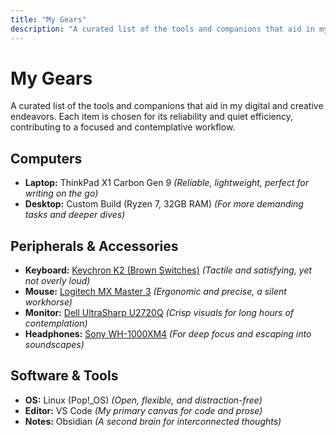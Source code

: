 ```yaml
---
title: "My Gears"
description: "A curated list of the tools and companions that aid in my digital and creative endeavors."
---
```


# My Gears

A curated list of the tools and companions that aid in my digital and creative endeavors. Each item is chosen for its reliability and quiet efficiency, contributing to a focused and contemplative workflow.

## Computers

- **Laptop:** ThinkPad X1 Carbon Gen 9 _(Reliable, lightweight, perfect for writing on the go)_
- **Desktop:** Custom Build (Ryzen 7, 32GB RAM) _(For more demanding tasks and deeper dives)_

## Peripherals & Accessories

- **Keyboard:** [Keychron K2 (Brown Switches)](https://www.keychron.com/products/keychron-k2-wireless-mechanical-keyboard) _(Tactile and satisfying, yet not overly loud)_
- **Mouse:** [Logitech MX Master 3](https://www.logitech.com/en-us/products/mice/mx-master-3.910-005620.html) _(Ergonomic and precise, a silent workhorse)_
- **Monitor:** [Dell UltraSharp U2720Q](https://www.dell.com/en-us/shop/dell-ultrasharp-27-4k-usb-c-monitor-u2720q/apd/210-avkf/monitors-monitor-accessories) _(Crisp visuals for long hours of contemplation)_
- **Headphones:** [Sony WH-1000XM4](https://electronics.sony.com/audio/headphones/headband/p/wh1000xm4-b) _(For deep focus and escaping into soundscapes)_

## Software & Tools

- **OS:** Linux (Pop!\_OS) _(Open, flexible, and distraction-free)_
- **Editor:** VS Code _(My primary canvas for code and prose)_
- **Notes:** Obsidian _(A second brain for interconnected thoughts)_

